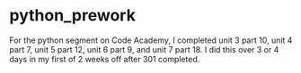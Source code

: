 # python_prework

For the python segment on Code Academy, I completed unit 3 part 10, unit 4 part 7, unit 5 part 12, unit 6 part 9, and unit 7 part 18. I did this over 3 or 4 days in my first of 2 weeks off after 301 completed.
